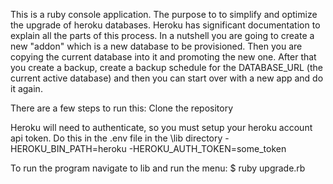 This is a ruby console application. The purpose to to simplify and optimize the upgrade of heroku databases.
Heroku has significant documentation to explain all the parts of this process. In a nutshell you are going to create a new "addon" which is
a new database to be provisioned. Then you are copying the current database into it and promoting the new one. After that you create a backup,
create a backup schedule for the DATABASE_URL (the current active database) and then you can start over with a new app and do it again.

There are a few steps to run this:
Clone the repository

Heroku will need to authenticate, so you must setup your heroku account api token. Do this in the .env file in the \lib directory
-HEROKU_BIN_PATH=heroku
-HEROKU_AUTH_TOKEN=some_token

To run the program navigate to lib and run the menu:
$ ruby upgrade.rb
